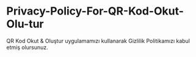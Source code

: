 # Privacy-Policy-For-QR-Kod-Okut-Olu-tur
QR Kod Okut &amp; Oluştur uygulamamızı kullanarak Gizlilik Politikamızı kabul etmiş olursunuz.
